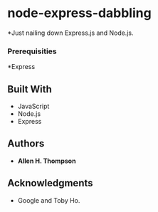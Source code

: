 # node-express-dabbling
*Just nailing down Express.js and Node.js.

### Prerequisities
*Express

## Built With
* JavaScript
* Node.js
* Express

## Authors
* **Allen H. Thompson**

## Acknowledgments
* Google and Toby Ho.
